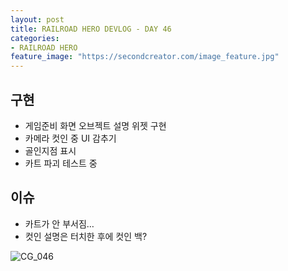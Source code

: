 ```yaml
---
layout: post
title: RAILROAD HERO DEVLOG - DAY 46
categories:
- RAILROAD HERO
feature_image: "https://secondcreator.com/image_feature.jpg"
---
```


## 구현
- 게임준비 화면 오브젝트 설명 위젯 구현
- 카메라 컷인 중 UI 감추기
- 골인지점 표시
- 카트 파괴 테스트 중

## 이슈
- 카트가 안 부서짐…
- 컷인 설명은 터치한 후에 컷인 백?

![CG_046](https://secondcreator.com/blog/imgs/CG_046.PNG)
